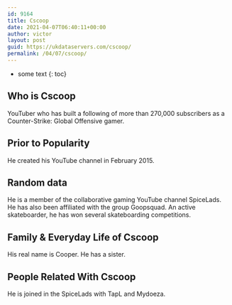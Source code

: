 ```yaml
---
id: 9164
title: Cscoop
date: 2021-04-07T06:40:11+00:00
author: victor
layout: post
guid: https://ukdataservers.com/cscoop/
permalink: /04/07/cscoop/
---
```


* some text
{: toc}


## Who is Cscoop



YouTuber who has built a following of more than 270,000 subscribers as a Counter-Strike: Global Offensive gamer.

                
                
                
## Prior to Popularity



He created his YouTube channel in February 2015. 

                
                
                
## Random data



He is a member of the collaborative gaming YouTube channel SpiceLads. He has also been affiliated with the group Goopsquad. An active skateboarder, he has won several skateboarding competitions.  

                
                
                
## Family & Everyday Life of Cscoop



His real name is Cooper. He has a sister.

                
                
                
## People Related With Cscoop



He is joined in the SpiceLads with TapL and Mydoeza.

                
              
            
          
          
          